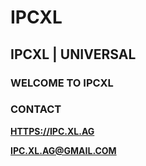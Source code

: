 # IPCXL
## IPCXL | UNIVERSAL
### WELCOME TO IPCXL
### CONTACT
**[HTTPS://IPC.XL.AG](https://ipcxl.github.io)**

**[IPC.XL.AG@GMAIL.COM](mailto:IPC.XL.AG@GMAIL.COM)**
